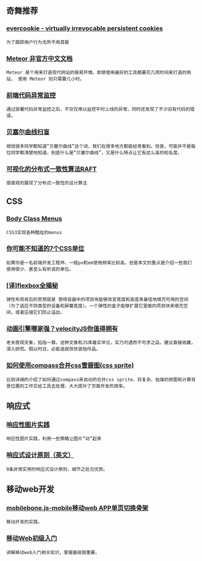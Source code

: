 
## 奇舞推荐

### [evercookie - virtually irrevocable persistent cookies](http://samy.pl/evercookie/)

    为了跟踪用户行为无所不用其极

### [Meteor 非官方中文文档](http://d0cs.meteor.com/)

    Meteor 是个用来打造现代网站的极易环境。即使使用最好的工具都要花几周时间来打造的网站， 使用 Meteor 则只需要几小时。

### [前端代码异常监控](http://w3ctech.com/topic/608)

    通过部署代码异常监控之后，不仅仅用以监控平时上线的异常，同时还发现了不少旧有代码的错误。

### [贝塞尔曲线扫盲](http://www.html-js.com/article/1628)

    相信很多同学都知道“贝塞尔曲线”这个词，我们在很多地方都能经常看到。但是，可能并不是每位同学都清楚地知道，到底什么是“贝塞尔曲线”，又是什么特点让它有这么高的知名度。

### [可视化的分布式一致性算法RAFT](http://thesecretlivesofdata.com/raft/)

    很直观的展现了分布式一致性的设计算法

## CSS

### [Body Class Menus](http://scotch.io/demos/body-class-menus-reveal-left)

    CSS3实现各种酷炫的menus

### [你可能不知道的7个CSS单位](http://www.zuojj.com/archives/1079.html)

    如果你是一名前端开发工程师，一般px和em使用频率比较高。但是本文的重点是介绍一些我们使用很少、甚至么有听说的单位。

### [[译]flexbox全揭秘](http://www.cnblogs.com/lilyimage/p/3682810.html)

    弹性布局背后的思想就是 使得容器中的项目块能够改变宽度和高度来最佳地填充可用的空间（为了适应不同类型的设备和屏幕宽度）。一个弹性的盒子能够扩展它里面的项目块来填充空间，或者压缩它们防止溢出。

### [动画引擎哪家强？velocityJS你值得拥有](http://davidwalsh.name/svg-animation)

    老夫夜观天象，掐指一算。这种文章和JS库着实罕见，实乃可遇而不可求之品，建议直接收藏，深入研究。假以时日，必能造就惊世骇俗作品。

### [如何使用compass合并css雪碧图(css sprite)](http://riny.net/2014/compass-sprite/)

    比较详细的介绍了如何通过compass来自动的合并css sprite，将复杂、枯燥的拼图和计算背景位置的工作交给工具去处理，大大提升了页面开发的效率。

## 响应式

### [响应性图片实践](http://alistapart.com/article/responsive-images-in-practice)

    响应性图片实践，利用一些策略让图片“动”起来

### [响应式设计原则（英文）](http://daily.zhihu.com/story/4302972)

    9条非常实用的响应式设计原则，细节之处见优势。

## 移动web开发

### [mobilebone.js-mobile移动web APP单页切换骨架](http://www.zhangxinxu.com/wordpress/2014/10/mobilebone-js-mobile-web-app-core/)

    移动开发的实践。

### [移动Web初级入门](http://www.html-js.com/article/Learn-together-the-mobile-Web-Web-primary-entry-and-I)

    讲解移动web入门相关知识，掌握基础很重要。
